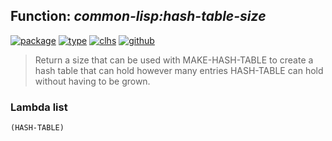 ## Function: ***common-lisp:hash-table-size***
[![package](https://img.shields.io/badge/Package-COMMON--LISP-5f9ea0.svg?style=social&colorA=999999)](../) [![type](https://img.shields.io/badge/Type-Function-5f9ea0.svg?style=social&colorA=999999)](../#function) [![clhs](https://img.shields.io/badge/CLHS-HASH--TABLE--SIZE-5f9ea0.svg?style=social&colorA=999999)](http://www.lispworks.com/documentation/HyperSpec/Body/f_hash_4.htm) [![github](https://img.shields.io/badge/GitHub-View_the_source-5f9ea0.svg?style=social&colorA=999999&logo=github)](https://github.com/sbcl/sbcl/blob/master/src/code/target-hash-table.lisp/) 

> Return a size that can be used with MAKE-HASH-TABLE to create a hash
> table that can hold however many entries HASH-TABLE can hold without
> having to be grown.

### Lambda list
```
(HASH-TABLE)
```

